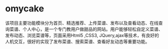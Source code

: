 # omycake
该项目主要功能模块分为首页、精选推荐、上传菜谱、发布以及查看动态、在线查询菜谱、个人中心，是一个专门教用户做甜品的网站。用户能够轻松自定义菜谱、发布动态、浏览菜谱等，页面采用Html5 ,CSS3, JQuery,ajax等技术，有良好的人机交互，很好的实现了发布菜谱、搜索菜谱、查看好友动态等重要功能。
